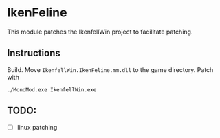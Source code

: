 # IkenFeline

This module patches the IkenfellWin project to facilitate patching.

## Instructions

Build. Move `IkenfellWin.IkenFeline.mm.dll` to the game directory. Patch with
```
./MonoMod.exe IkenfellWin.exe
```

## TODO:

- [ ] linux patching